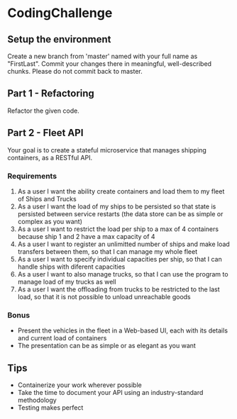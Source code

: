 # CodingChallenge

## Setup the environment

Create a new branch from 'master' named with your full name as "FirstLast". Commit your changes there in meaningful, well-described chunks. 
Please do not commit back to master.

## Part 1 - Refactoring
Refactor the given code.

## Part 2 - Fleet API 
Your goal is to create a stateful microservice that manages shipping containers, as a RESTful API. 

### Requirements
1. As a user I want the ability create containers and load them to my fleet of Ships and Trucks
2. As a user I want the load of my ships to be persisted so that state is persisted between service restarts (the data store can be as simple or complex as you want)
3. As a user I want to restrict the load per ship to a max of 4 containers because ship 1 and 2 have a max capacity of 4
4. As a user I want to register an unlimitted number of ships and make load transfers between them, so that I can manage my whole fleet
5. As a user I want to specify individual capacities per ship, so that I can handle ships with diferent capacities
6. As a user I want to also manage trucks, so that I can use the program to manage load of my trucks as well
7. As a user I want the offloading from trucks to be restricted to the last load, so that it is not possible to unload unreachable goods

### Bonus
- Present the vehicles in the fleet in a Web-based UI, each with its details and current load of containers
- The presentation can be as simple or as elegant as you want

## Tips
- Containerize your work wherever possible
- Take the time to document your API using an industry-standard methodology
- Testing makes perfect
